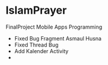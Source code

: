 # IslamPrayer
FinalProject Mobile Apps Programming

- Fixed Bug Fragment Asmaul Husna
- Fixed Thread Bug
- Add Kalender Activity
-
